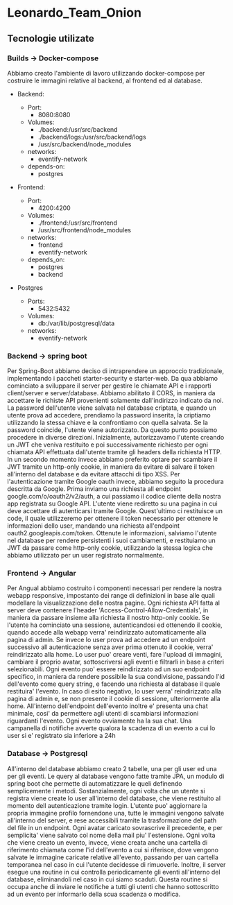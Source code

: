 # Leonardo_Team_Onion

## Tecnologie utilizate

### Builds -> Docker-compose

Abbiamo creato l'ambiente di lavoro utilizzando docker-compose per costruire le immagini relative al backend, al frontend ed al database.
- Backend:
  - Port:
    - 8080:8080
  - Volumes:
    - ./backend:/usr/src/backend
    - ./backend/logs:/usr/src/backend/logs
    - /usr/src/backend/node_modules
  - networks:
    - eventify-network
  - depends-on:
    - postgres

- Frontend:
  - Port:
    - 4200:4200
  - Volumes:
    - ./frontend:/usr/src/frontend
    - /usr/src/frontend/node_modules
  - networks:
    - frontend
    - eventify-network
  - depends_on:
    - postgres
    - backend

- Postgres
  - Ports:
    - 5432:5432
  - Volumes:
    - db:/var/lib/postgresql/data
  - networks:
    - eventify-network

### Backend -> spring boot

Per Spring-Boot abbiamo deciso di intraprendere un approccio tradizionale, implementando i paccheti starter-security e starter-web. Da qua abbiamo cominciato a sviluppare il server per gestire le chiamate API e i rapporti client/server e server/database. Abbiamo abilitato il CORS, in maniera da accettare le richiste API provenienti solamente dall'indirizzo indicato da noi. La password dell'utente viene salvata nel database criptata, e quando un utente prova ad accedere, prendiamo la password inserita, la criptiamo utilizzando la stessa chiave e la confrontiamo con quella salvata. Se la password coincide, l'utente viene autorizzato. Da questo punto possiamo procedere in diverse direzioni. Inizialmente, autorizzavamo l'utente creando un JWT che veniva restituito e poi successivamente richiesto per ogni chiamata API effettuata dall'utente tramite gli headers della richiesta HTTP. In un secondo momento invece abbiamo preferito optare per scambiare il JWT tramite un http-only cookie, in maniera da evitare di salvare il token all'interno del database e da evitare attacchi di tipo XSS. Per l'autenticazione tramite Google oauth invece, abbiamo seguito la procedura descritta da Google. Prima inviamo una richiesta all endpoint google.com/o/oauth2/v2/auth, a cui passiamo il codice cliente della nostra app registrata su Google API. L'utente viene rediretto su una pagina in cui deve accettare di autenticarsi tramite Google. Quest'ultimo ci restituisce un code, il quale utilizzeremo per ottenere il token necessario per ottenere le informazioni dello user, mandando una richiesta all'endpoint oauth2.googleapis.com/token. Ottenute le informazioni, salviamo l'utente nel database per rendere persistenti i suoi cambiamenti, e restituiamo un JWT da passare come http-only cookie, utilizzando la stessa logica che abbiamo utilizzato per un user registrato normalmente.

### Frontend -> Angular

Per Angual abbiamo costruito i componenti necessari per rendere la nostra webapp responsive, impostanto dei range di definizioni in base alle quali modellare la visualizzazione delle nostra pagine. Ogni richiesta API fatta al server deve contenere l'header 'Access-Control-Allow-Credentials', in maniera da passare insieme alla richiesta il nostro http-only cookie. Se l'utente ha cominciato una sessione, autenticandosi ed ottenendo il cookie, quando accede alla webapp verra' reindirizzato automaticamente alla pagina di admin. Se invece lo user prova ad accedere ad un endpoint successivo all autenticazione senza aver prima ottenuto il cookie, verra' reindirizzato alla home. Lo user puo' creare venti, fare l'upload di immagini, cambiare il proprio avatar, sottoscriversi agli eventi e filtrarli in base a criteri selezionabili. Ogni evento puo' essere reindirizzato ad un suo endpoint specifico, in maniera da rendere possibile la sua condivisione, passando l'id dell'evento come query string, e facendo una richiesta al database il quale restituira' l'evento. In caso di esito negativo, lo user verra' reindirizzato alla pagina di admin e, se non presente il cookie di sessione, ulteriormente alla home. All'interno dell'endpoint dell'evento inoltre e' presenta una chat minimale, cosi' da permettere agli utenti di scambiarsi informazioni riguardanti l'evento. Ogni evento ovviamente ha la sua chat. Una campanella di notifiche avverte qualora la scadenza di un evento a cui lo user si e' registrato sia inferiore a 24h

### Database -> Postgresql

All'interno del database abbiamo creato 2 tabelle, una per gli user ed una per gli eventi. Le query al database vengono fatte tramite JPA, un modulo di spring boot che permette di automatizzare le queli definendo semplicemente i metodi. Sostanzialmente, ogni volta che un utente si registra viene create lo user all'interno del database, che viene restituito al momento dell autenticazione tramite login. L'utente puo' aggiornare la propria immagine profilo fornendone una, tutte le immagini vengono salvate all'interno del server, e rese accessibili tramite la trasformazione del path del file in un endpoint. Ogni avatar caricato sovrascrive il precedente, e per semplicita' viene salvato col nome della mail piu' l'estensione. Ogni volta che viene creato un evento, invece, viene creata anche una cartella di riferimento chiamata come l'id dell'evento a cui si riferisce, dove vengono salvate le immagine caricate relative all'evento, passando per uan cartella temporanea nel caso in cui l'utente decidesse di rimuoverle. Inoltre, il server esegue una routine in cui controlla periodicamente gli eventi all'interno del database, eliminandoli nel caso in cui siamo scaduti. Questa routine si occupa anche di inviare le notifiche a tutti gli utenti che hanno sottoscritto ad un evento per informarlo della scua scadenza o modifica.
